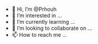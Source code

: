 - 👋 Hi, I’m @Prhouh
- 👀 I’m interested in ...
- 🌱 I’m currently learning ...
- 💞️ I’m looking to collaborate on ...
- 📫 How to reach me ...

<!---
Prhouh/Prhouh is a ✨ special ✨ repository because its `README.md` (this file) appears on your GitHub profile.
You can click the Preview link to take a look at your changes.
--->
